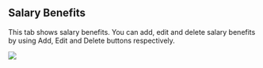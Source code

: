 ## Salary Benefits

This tab shows salary benefits. You can add, edit and delete salary benefits by using Add, Edit and Delete buttons respectively.


![](http://docs.risersoft.com/hrmnirvana/ImagesExt/image8_218.jpg)
